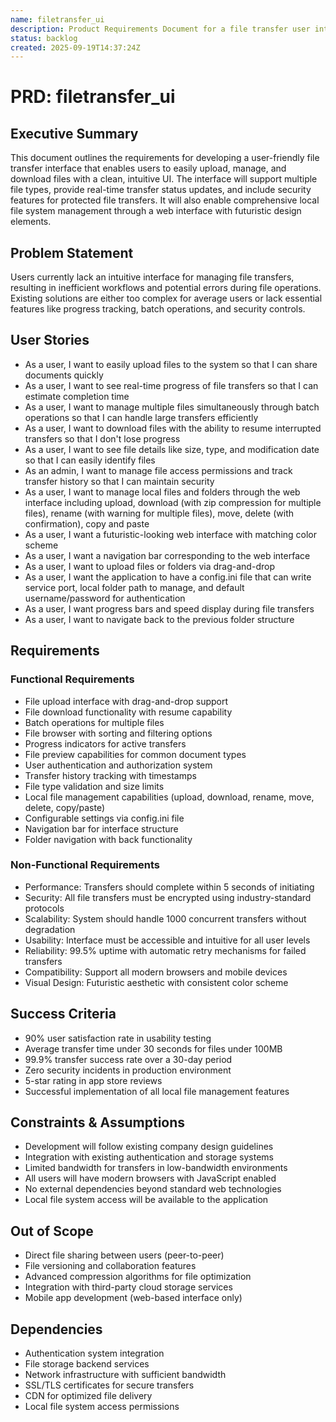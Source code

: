 ```yaml
---
name: filetransfer_ui
description: Product Requirements Document for a file transfer user interface
status: backlog
created: 2025-09-19T14:37:24Z
---
```


# PRD: filetransfer_ui

## Executive Summary
This document outlines the requirements for developing a user-friendly file transfer interface that enables users to easily upload, manage, and download files with a clean, intuitive UI. The interface will support multiple file types, provide real-time transfer status updates, and include security features for protected file transfers. It will also enable comprehensive local file system management through a web interface with futuristic design elements.

## Problem Statement
Users currently lack an intuitive interface for managing file transfers, resulting in inefficient workflows and potential errors during file operations. Existing solutions are either too complex for average users or lack essential features like progress tracking, batch operations, and security controls.

## User Stories
- As a user, I want to easily upload files to the system so that I can share documents quickly
- As a user, I want to see real-time progress of file transfers so that I can estimate completion time
- As a user, I want to manage multiple files simultaneously through batch operations so that I can handle large transfers efficiently
- As a user, I want to download files with the ability to resume interrupted transfers so that I don't lose progress
- As a user, I want to see file details like size, type, and modification date so that I can easily identify files
- As an admin, I want to manage file access permissions and track transfer history so that I can maintain security
- As a user, I want to manage local files and folders through the web interface including upload, download (with zip compression for multiple files), rename (with warning for multiple files), move, delete (with confirmation), copy and paste
- As a user, I want a futuristic-looking web interface with matching color scheme
- As a user, I want a navigation bar corresponding to the web interface
- As a user, I want to upload files or folders via drag-and-drop
- As a user, I want the application to have a config.ini file that can write service port, local folder path to manage, and default username/password for authentication
- As a user, I want progress bars and speed display during file transfers
- As a user, I want to navigate back to the previous folder structure

## Requirements

### Functional Requirements
- File upload interface with drag-and-drop support
- File download functionality with resume capability
- Batch operations for multiple files
- File browser with sorting and filtering options
- Progress indicators for active transfers
- File preview capabilities for common document types
- User authentication and authorization system
- Transfer history tracking with timestamps
- File type validation and size limits
- Local file management capabilities (upload, download, rename, move, delete, copy/paste)
- Configurable settings via config.ini file
- Navigation bar for interface structure
- Folder navigation with back functionality

### Non-Functional Requirements
- Performance: Transfers should complete within 5 seconds of initiating
- Security: All file transfers must be encrypted using industry-standard protocols
- Scalability: System should handle 1000 concurrent transfers without degradation
- Usability: Interface must be accessible and intuitive for all user levels
- Reliability: 99.5% uptime with automatic retry mechanisms for failed transfers
- Compatibility: Support all modern browsers and mobile devices
- Visual Design: Futuristic aesthetic with consistent color scheme

## Success Criteria
- 90% user satisfaction rate in usability testing
- Average transfer time under 30 seconds for files under 100MB
- 99.9% transfer success rate over a 30-day period
- Zero security incidents in production environment
- 5-star rating in app store reviews
- Successful implementation of all local file management features

## Constraints & Assumptions
- Development will follow existing company design guidelines
- Integration with existing authentication and storage systems
- Limited bandwidth for transfers in low-bandwidth environments
- All users will have modern browsers with JavaScript enabled
- No external dependencies beyond standard web technologies
- Local file system access will be available to the application

## Out of Scope
- Direct file sharing between users (peer-to-peer)
- File versioning and collaboration features
- Advanced compression algorithms for file optimization
- Integration with third-party cloud storage services
- Mobile app development (web-based interface only)

## Dependencies
- Authentication system integration
- File storage backend services
- Network infrastructure with sufficient bandwidth
- SSL/TLS certificates for secure transfers
- CDN for optimized file delivery
- Local file system access permissions
